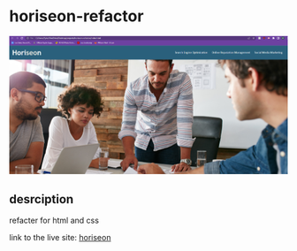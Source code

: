 # horiseon-refactor

![horiseon-page](./assets/images/horiseon_ss.png)

## desrciption

refacter for html and css

link to the live site: [horiseon](https://tylerneal27.github.io/horiseon-refactor/)